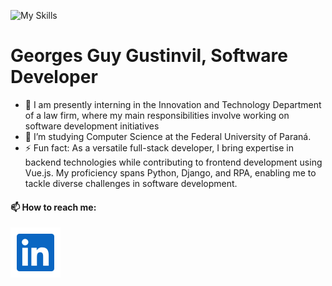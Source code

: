 <!--
**captain00007/captain00007** is a ✨ _special_ ✨ repository because its `README.md` (this file) appears on your GitHub profile.

Here are some ideas to get you started:

- 🔭 I’m currently working on ...
- 🌱 I’m currently learning ...
- 👯 I’m looking to collaborate on ...
- 🤔 I’m looking for help with ...
- 💬 Ask me about ...
- 📫 How to reach me: ...
- 😄 Pronouns: ...
- ⚡ Fun fact: ...
-->

![My Skills](https://skillicons.dev/icons?i=py,django,vue,vuetify,ruby,rails,java,mysql,postgres,linux,bash,docker,git,nginx,html,css,js,bootstrap,react,regex,c,vscode,postman,github,md&perline=10)

# Georges Guy Gustinvil, Software Developer
- 🔭 I am presently interning in the Innovation and Technology Department of a law firm, where my main responsibilities involve working on software development initiatives
- 🌱 I’m studying Computer Science at the Federal University of Paraná.
- ⚡ Fun fact: As a versatile full-stack developer, I bring expertise in backend technologies while contributing to frontend development using Vue.js. My proficiency spans Python, Django, and RPA, enabling me to tackle diverse challenges in software development.
#### 📫 How to reach me:
[![Linkdin](images/linkedin.svg)](https://www.linkedin.com/in/georges-guy-gustinvil-2a30bb56/)
